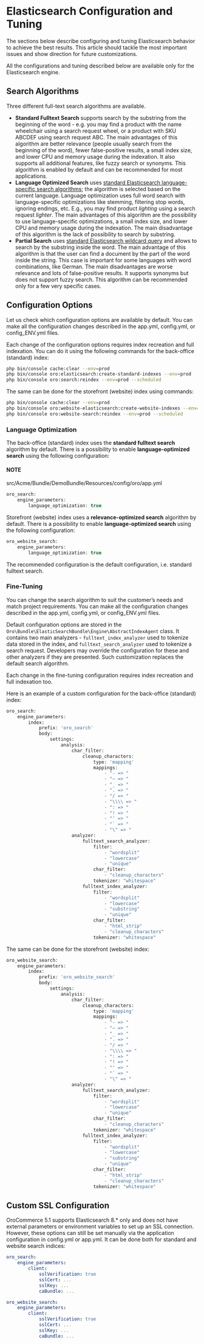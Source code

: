 <a id="search-tuning-elastic"></a>

# Elasticsearch Configuration and Tuning

The sections below describe configuring and tuning Elasticsearch behavior to achieve the best results. This article should tackle the most important issues and show direction for future customizations.

All the configurations and tuning described below are available only for the Elasticsearch engine.

## Search Algorithms

Three different full-text search algorithms are available.

* **Standard Fulltext Search** supports search by the substring from the beginning of the word - e.g. you may find a product with the name wheelchair using a search request wheel, or a product with SKU ABCDEF using search request ABC. The main advantages of this algorithm are better relevance (people usually search from the beginning of the word), fewer false-positive results, a small index size, and lower CPU and memory usage during the indexation. It also supports all additional features, like fuzzy search or synonyms. This algorithm is enabled by default and can be recommended for most applications.
* **Language Optimized Search** uses <a href="https://www.elastic.co/guide/en/elasticsearch/reference/current/analysis-lang-analyzer.html" target="_blank">standard Elasticsearch language-specific search algorithms</a>; the algorithm is selected based on the current language. Language optimization uses full word search with language-specific optimizations like stemming, filtering stop words, ignoring endings, etc. E.g., you may find product *lighting* using a search request *lighter*. The main advantages of this algorithm are the possibility to use language-specific optimizations, a small index size, and lower CPU and memory usage during the indexation. The main disadvantage of this algorithm is the lack of possibility to search by substring.
* **Partial Search** uses <a href="https://www.elastic.co/guide/en/elasticsearch/reference/current/query-dsl-wildcard-query.html" target="_blank">standard Elasticsearch wildcard query</a> and allows to search by the substring inside the word. The main advantage of this algorithm is that the user can find a document by the part of the word inside the string. This case is important for some languages with word combinations, like German. The main disadvantages are worse relevance and lots of false-positive results. It supports synonyms but does not support fuzzy search. This algorithm can be recommended only for a few very specific cases.

## Configuration Options

Let us check which configuration options are available by default. You can make all the configuration changes described in the app.yml, config.yml, or config_ENV.yml files.

Each change of the configuration options requires index recreation and full indexation. You can do it using the following commands for the back-office (standard) index:

```bash
php bin/console cache:clear --env=prod
php bin/console oro:elasticsearch:create-standard-indexes --env=prod
php bin/console oro:search:reindex --env=prod --scheduled
```

The same can be done for the storefront (website) index using commands:

```bash
php bin/console cache:clear --env=prod
php bin/console oro:website-elasticsearch:create-website-indexes --env=prod
php bin/console oro:website-search:reindex --env=prod --scheduled
```

### Language Optimization

The back-office (standard) index uses the **standard fulltext search** algorithm by default. There is a possibility to enable **language-optimized search** using the following configuration:

#### NOTE
src/Acme/Bundle/DemoBundle/Resources/config/oro/app.yml
```php
oro_search:
    engine_parameters:
        language_optimization: true
```

Storefront (website) index uses a **relevance-optimized search** algorithm by default. There is a possibility to enable **language-optimized search** using the following configuration:

```php
oro_website_search:
    engine_parameters:
        language_optimization: true
```

The recommended configuration is the default configuration, i.e. standard fulltext search.

### Fine-Tuning

You can change the search algorithm to suit the customer’s needs and match project requirements. You can make all the configuration changes described in the app.yml, config.yml, or config_ENV.yml files.

Default configuration options are stored in the `Oro\Bundle\ElasticSearchBundle\Engine\AbstractIndexAgent` class. It contains two main analyzers - `fulltext_index_analyzer` used to tokenize data stored in the index, and `fulltext_search_analyzer` used to tokenize a search request. Developers may override the configuration for these and other analyzers if they are presented. Such customization replaces the default search algorithm.

Each change in the fine-tuning configuration requires index recreation and full indexation too.

Here is an example of a custom configuration for the back-office (standard) index:

```php
oro_search:
    engine_parameters:
        index:
            prefix: 'oro_search'
            body:
                settings:
                    analysis:
                        char_filter:
                            cleanup_characters:
                                type: 'mapping'
                                mappings:
                                    - "- => "
                                    - "— => "
                                    - "_ => "
                                    - ". => "
                                    - "/ => "
                                    - "\\\\ => "
                                    - ": => "
                                    - "! => "
                                    - "' => "
                                    - "` => "
                                    - "\" => "
                        analyzer:
                            fulltext_search_analyzer:
                                filter:
                                    - "wordsplit"
                                    - "lowercase"
                                    - "unique"
                                char_filter:
                                    - "cleanup_characters"
                                tokenizer: "whitespace"
                            fulltext_index_analyzer:
                                filter:
                                    - "wordsplit"
                                    - "lowercase"
                                    - "substring"
                                    - "unique"
                                char_filter:
                                    - "html_strip"
                                    - "cleanup_characters"
                                tokenizer: "whitespace"
```

The same can be done for the storefront (website) index:

```php
oro_website_search:
    engine_parameters:
        index:
            prefix: 'oro_website_search'
            body:
                settings:
                    analysis:
                        char_filter:
                            cleanup_characters:
                                type: 'mapping'
                                mappings:
                                    - "- => "
                                    - "— => "
                                    - "_ => "
                                    - ". => "
                                    - "/ => "
                                    - "\\\\ => "
                                    - ": => "
                                    - "! => "
                                    - "' => "
                                    - "` => "
                                    - "\" => "
                        analyzer:
                            fulltext_search_analyzer:
                                filter:
                                    - "wordsplit"
                                    - "lowercase"
                                    - "unique"
                                char_filter:
                                    - "cleanup_characters"
                                tokenizer: "whitespace"
                            fulltext_index_analyzer:
                                filter:
                                    - "wordsplit"
                                    - "lowercase"
                                    - "substring"
                                    - "unique"
                                char_filter:
                                    - "html_strip"
                                    - "cleanup_characters"
                                tokenizer: "whitespace"
```

## Custom SSL Configuration

OroCommerce 5.1 supports Elasticsearch 8.\* only and does not have external parameters or environment variables
to set up an SSL connection. However, these options can still be set manually via the application configuration in
config.yml or app.yml. It can be done both for standard and website search indices:

```yaml
oro_search:
    engine_parameters:
        client:
            sslVerification: true
            sslCert: ...
            sslKey: ...
            caBundle: ...
```

```yaml
oro_website_search:
    engine_parameters:
        client:
            sslVerification: true
            sslCert: ...
            sslKey: ...
            caBundle: ...
```

<!-- Frontend -->
